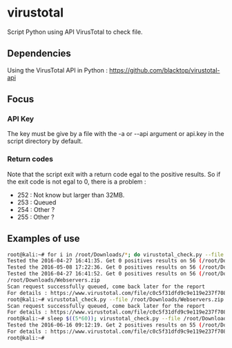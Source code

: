 # virustotal
Script Python using API VirusTotal to check file.

## Dependencies

Using the VirusTotal API in Python : 
https://github.com/blacktop/virustotal-api

## Focus

### API Key

The key must be give by a file with the -a or --api argument or api.key in the script directory by default.

### Return codes

Note that the script exit with a return code egal to the positive results.
So if the exit code is not egal to 0, there is a problem :

* 252 : Not know but larger than 32MB.
* 253 : Queued
* 254 : Other ?
* 255 : Other ?

## Examples of use

```bash
root@kali:~# for i in /root/Downloads/*; do virustotal_check.py --file $i; sleep $((60/4)); done
Tested the 2016-04-27 16:41:35. Get 0 positives results on 56 (/root/Downloads/Malware.pdf)
Tested the 2016-05-08 17:22:36. Get 0 positives results on 56 (/root/Downloads/Networks.pdf)
Tested the 2016-04-27 16:41:52. Get 0 positives results on 56 (/root/Downloads/Web.pdf)
/root/Downloads/Webservers.zip
Scan request successfully queued, come back later for the report
For details : https://www.virustotal.com/file/c0c5f31dfd9c9e119e237f70849f5f00cea24df431d40e32db51f320b00c528f/analysis/1466068339/ 
root@kali:~# virustotal_check.py --file /root/Downloads/Webservers.zip 
Scan request successfully queued, come back later for the report
For details : https://www.virustotal.com/file/c0c5f31dfd9c9e119e237f70849f5f00cea24df431d40e32db51f320b00c528f/analysis/1466068339/ 
root@kali:~# sleep $((5*60)); virustotal_check.py --file /root/Downloads/Webservers.zip
Tested the 2016-06-16 09:12:19. Get 2 positives results on 55 (/root/Downloads/Webservers.zip)
For details : https://www.virustotal.com/file/c0c5f31dfd9c9e119e237f70849f5f00cea24df431d40e32db51f320b00c528f/analysis/1466068339/ 
root@kali:~# 
```
